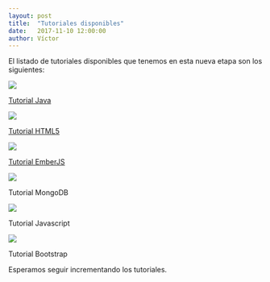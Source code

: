 ```yaml
---
layout: post
title:  "Tutoriales disponibles"
date:   2017-11-10 12:00:00
author: Víctor
---
```


El listado de tutoriales disponibles que tenemos en esta nueva etapa son los siguientes:

<div class="row">
  <div class="col-md-4">
    <a href="{{site.baseurl}}/java/"><img src="{{site.baseurl}}/img/logos/java.png" class="img-thumbnail">
    <p class="text-center">Tutorial Java</p></a>
  </div>

  <div class="col-md-4">
    <a href="{{site.baseurl}}/html5/"><img src="{{site.baseurl}}/img/logos/html5.png" class="img-thumbnail">
    <p class="text-center">Tutorial HTML5</p></a>
  </div>

  <div class="col-md-4">
    <a href="{{site.baseurl}}/emberjs/"><img src="{{site.baseurl}}/img/logos/emberjs.png" class="img-thumbnail">
    <p class="text-center">Tutorial EmberJS</p></a>
  </div>

  <div class="col-md-4">
    <img src="{{site.baseurl}}/img/logos/mongodb.png" class="img-thumbnail">
    <p class="text-center">Tutorial MongoDB</p>
  </div>

  <div class="col-md-4">
    <img src="{{site.baseurl}}/img/logos/javascript.png" class="img-thumbnail">
    <p class="text-center">Tutorial Javascript</p>
  </div>

  <div class="col-md-4">
    <img src="{{site.baseurl}}/img/logos/bootstrap.png" class="img-thumbnail">
    <p class="text-center">Tutorial Bootstrap</p>
  </div>

</div>


Esperamos seguir incrementando los tutoriales.
